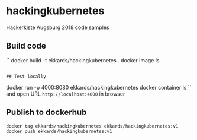 # hackingkubernetes
Hackerkiste Augsburg 2018 code samples

## Build code
``
docker build -t ekkards/hackingkubernetes .
docker image ls
```

## Test locally
```
docker run -p 4000:8080 ekkards/hackingkubernetes
docker container ls
``
and open URL `http://localhost:4000` in browser

## Publish to dockerhub
```
docker tag ekkards/hackingkubernetes ekkards/hackingkubernetes:v1
docker push ekkards/hackingkubernetes:v1
```
